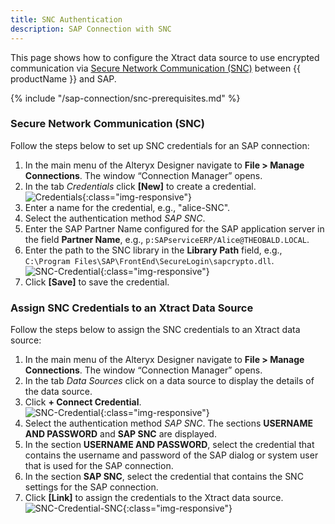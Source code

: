 ```yaml
---
title: SNC Authentication
description: SAP Connection with SNC
---
```


This page shows how to configure the Xtract data source to use encrypted communication via [Secure Network Communication (SNC)](https://help.sap.com/doc/saphelp_nw73ehp1/7.31.19/en-US/e6/56f466e99a11d1a5b00000e835363f/content.htm?no_cache=true) between {{ productName }} and SAP.

{% include "/sap-connection/snc-prerequisites.md" %}

### Secure Network Communication (SNC)

Follow the steps below to set up SNC credentials for an SAP connection:

1. In the main menu of the Alteryx Designer navigate to **File > Manage Connections**. The window “Connection Manager” opens.
2. In the tab *Credentials* click **[New]** to create a credential.<br>
![Credentials](../../assets/images/documentation/sap-connection/xfa/credentials.png){:class="img-responsive"}
3. Enter a name for the credential, e.g., "alice-SNC".
4. Select the authentication method *SAP SNC*.
5. Enter the SAP Partner Name configured for the SAP application server in the field **Partner Name**, e.g., `p:SAPserviceERP/Alice@THEOBALD.LOCAL`.
6. Enter the path to the SNC library in the **Library Path** field, e.g., `C:\Program Files\SAP\FrontEnd\SecureLogin\sapcrypto.dll`.<br>
![SNC-Credential](../../assets/images/documentation/sap-connection/xfa/snc.png){:class="img-responsive"}
7. Click **[Save]** to save the credential.


### Assign SNC Credentials to an Xtract Data Source

Follow the steps below to assign the SNC credentials to an Xtract data source:

1. In the main menu of the Alteryx Designer navigate to **File > Manage Connections**. The window “Connection Manager” opens.
2. In the tab *Data Sources* click on a data source to display the details of the data source.
3. Click **+ Connect Credential**.<br>
![SNC-Credential](../../assets/images/documentation/sap-connection/xfa/assign-credentials.png){:class="img-responsive"}
4. Select the authentication method *SAP SNC*. The sections **USERNAME AND PASSWORD** and **SAP SNC** are displayed.
5. In the section **USERNAME AND PASSWORD**, select the credential that contains the username and password of the SAP dialog or system user that is used for the SAP connection.<br>
6. In the section **SAP SNC**, select the credential that contains the SNC settings for the SAP connection.
7. Click **[Link]** to assign the credentials to the Xtract data source.<br>
![SNC-Credential-SNC](../../assets/images/documentation/sap-connection/xfa/assign-snc-credentials.png){:class="img-responsive"}